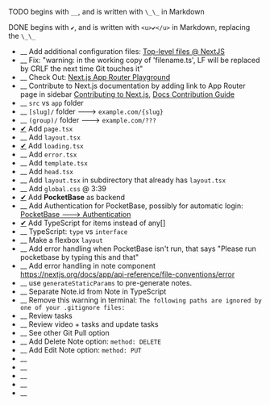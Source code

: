 TODO begins with `__`, and is written with `\_\_` in Markdown

DONE begins with `✔`, and is written with `<u>✔</u>` in Markdown, replacing the `\_\_`

-   \_\_ Add additional configuration files: [Top-level files @ NextJS](https://nextjs.org/docs/getting-started/project-structure#top-level-files)
-   \_\_ Fix: "warning: in the working copy of 'filename.ts', LF will be replaced by CRLF the next time Git touches it"
-   \_\_ Check Out: [Next.js App Router Playground](https://app-router.vercel.app/)
-   \_\_ Contribute to Next.js documentation by adding link to App Router page in sidebar [Contributing to Next.js](https://github.com/vercel/next.js/blob/canary/contributing.md), [Docs Contribution Guide](https://nextjs.org/docs/community/contribution-guide)
-   \_\_ `src` vs `app` folder
-   \_\_ `[slug]/` folder ---> `example.com/{slug}`
-   \_\_ `(group)/` folder ---> `example.com/???`
-   <u>✔</u> Add `page.tsx`
-   \_\_ Add `layout.tsx`
-   <u>✔</u> Add `loading.tsx`
-   \_\_ Add `error.tsx`
-   \_\_ Add `template.tsx`
-   \_\_ Add `head.tsx`
-   \_\_ Add `layout.tsx` in subdirectory that already has `layout.tsx`
-   \_\_ Add `global.css` @ 3:39
-   <u>✔</u> Add **PocketBase** as backend
-   \_\_ Add Authentication for PocketBase, possibly for automatic login: [PocketBase ---> Authentication](https://pocketbase.io/docs/authentication/)
-   <u>✔</u> Add TypeScript for items instead of any[]
-   \_\_ TypeScript: `type` vs `interface`
-   \_\_ Make a flexbox `layout`
-   \_\_ Add error handling when PocketBase isn't run, that says "Please run pocketbase by typing this and that"
-   \_\_ Add error handling in note component https://nextjs.org/docs/app/api-reference/file-conventions/error
-   \_\_ use `generateStaticParams` to pre-generate notes.
-   \_\_ Separate Note.id from Note in TypeScript
-   \_\_ Remove this warning in terminal: `The following paths are ignored by one of your .gitignore files:`
-   \_\_ Review tasks
-   \_\_ Review video + tasks and update tasks
-   \_\_ See other Git Pull option
-   \_\_ Add Delete Note option: `method: DELETE`
-   \_\_ Add Edit Note option: `method: PUT`
-   \_\_
-   \_\_
-   \_\_
-   \_\_
-   \_\_
